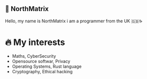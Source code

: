 ## 🗻 NorthMatrix
Hello, my name is NorthMatrix i am a programmer from the UK 🇬🇧☕️

# 🔥 My interests
- Maths, CyberSecurity
- Opensource softwar, Privacy
- Operating Systems, Rust language
- Cryptography, Ethical hacking 
